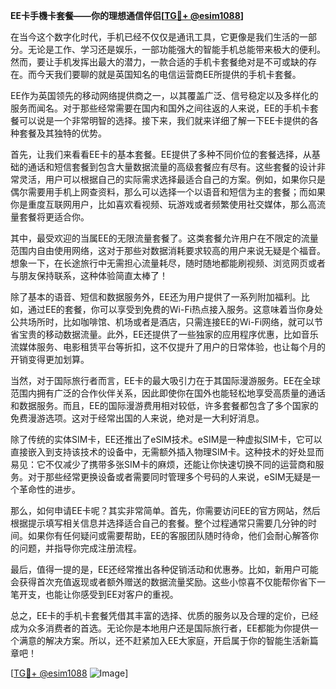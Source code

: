 **EE卡手機卡套餐——你的理想通信伴侣[[TG💪+ @esim1088](https://t.me/s/esim1088)]**

在当今这个数字化时代，手机已经不仅仅是通讯工具，它更像是我们生活的一部分。无论是工作、学习还是娱乐，一部功能强大的智能手机总能带来极大的便利。然而，要让手机发挥出最大的潜力，一款合适的手机卡套餐绝对是不可或缺的存在。而今天我们要聊的就是英国知名的电信运营商EE所提供的手机卡套餐。

EE作为英国领先的移动网络提供商之一，以其覆盖广泛、信号稳定以及多样化的服务而闻名。对于那些经常需要在国内和国外之间往返的人来说，EE的手机卡套餐可以说是一个非常明智的选择。接下来，我们就来详细了解一下EE卡提供的各种套餐及其独特的优势。

首先，让我们来看看EE卡的基本套餐。EE提供了多种不同价位的套餐选择，从基础的通话和短信套餐到包含大量数据流量的高级套餐应有尽有。这些套餐的设计非常灵活，用户可以根据自己的实际需求选择最适合自己的方案。例如，如果你只是偶尔需要用手机上网查资料，那么可以选择一个以语音和短信为主的套餐；而如果你是重度互联网用户，比如喜欢看视频、玩游戏或者频繁使用社交媒体，那么高流量套餐将更适合你。

其中，最受欢迎的当属EE的无限流量套餐了。这类套餐允许用户在不限定的流量范围内自由使用网络，这对于那些对数据消耗要求较高的用户来说无疑是个福音。想象一下，在长途旅行中无需担心流量耗尽，随时随地都能刷视频、浏览网页或者与朋友保持联系，这种体验简直太棒了！

除了基本的语音、短信和数据服务外，EE还为用户提供了一系列附加福利。比如，通过EE的套餐，你可以享受到免费的Wi-Fi热点接入服务。这意味着当你身处公共场所时，比如咖啡馆、机场或者是酒店，只需连接EE的Wi-Fi网络，就可以节省宝贵的移动数据流量。此外，EE还提供了一些独家的应用程序优惠，比如音乐流媒体服务、电影租赁平台等折扣，这不仅提升了用户的日常体验，也让每个月的开销变得更加划算。

当然，对于国际旅行者而言，EE卡的最大吸引力在于其国际漫游服务。EE在全球范围内拥有广泛的合作伙伴关系，因此即使你在国外也能轻松地享受高质量的通话和数据服务。而且，EE的国际漫游费用相对较低，许多套餐都包含了多个国家的免费漫游选项。这对于经常出国的人来说，绝对是一大利好消息。

除了传统的实体SIM卡，EE还推出了eSIM技术。eSIM是一种虚拟SIM卡，它可以直接嵌入到支持该技术的设备中，无需额外插入物理SIM卡。这种技术的好处显而易见：它不仅减少了携带多张SIM卡的麻烦，还能让你快速切换不同的运营商和服务。对于那些经常更换设备或者需要同时管理多个号码的人来说，eSIM无疑是一个革命性的进步。

那么，如何申请EE卡呢？其实非常简单。首先，你需要访问EE的官方网站，然后根据提示填写相关信息并选择适合自己的套餐。整个过程通常只需要几分钟的时间。如果你有任何疑问或需要帮助，EE的客服团队随时待命，他们会耐心解答你的问题，并指导你完成注册流程。

最后，值得一提的是，EE还经常推出各种促销活动和优惠券。比如，新用户可能会获得首次充值返现或者额外赠送的数据流量奖励。这些小惊喜不仅能帮你省下一笔开支，也能让你感受到EE对客户的重视。

总之，EE卡的手机卡套餐凭借其丰富的选择、优质的服务以及合理的定价，已经成为众多消费者的首选。无论你是本地用户还是国际旅行者，EE都能为你提供一个满意的解决方案。所以，还不赶紧加入EE大家庭，开启属于你的智能生活新篇章吧！

[[TG💪+ @esim1088](https://t.me/s/esim1088) ![Image](https://i.postimg.cc/4NQfJmqS/Snipaste-2025-05-13-00-14-12.png)]